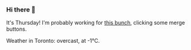 ### Hi there :wave:

It's Thursday! I'm probably working for [this bunch](https://github.com/kohofinancial), clicking some merge buttons.

Weather in Toronto: overcast, at -1°C.
